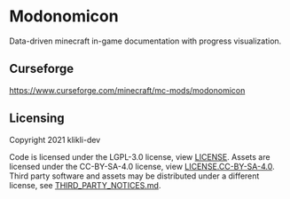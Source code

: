# Modonomicon 

Data-driven minecraft in-game documentation with progress visualization.

## Curseforge

https://www.curseforge.com/minecraft/mc-mods/modonomicon

## Licensing

Copyright 2021 klikli-dev

Code is licensed under the LGPL-3.0 license, view [LICENSE](./LICENSE).
Assets are licensed under the CC-BY-SA-4.0 license, view [LICENSE.CC-BY-SA-4.0](./LICENSE.CC-BY-SA-4.0).
Third party software and assets may be distributed under a different license, see [THIRD_PARTY_NOTICES.md](./THIRD_PARTY_NOTICES.md).